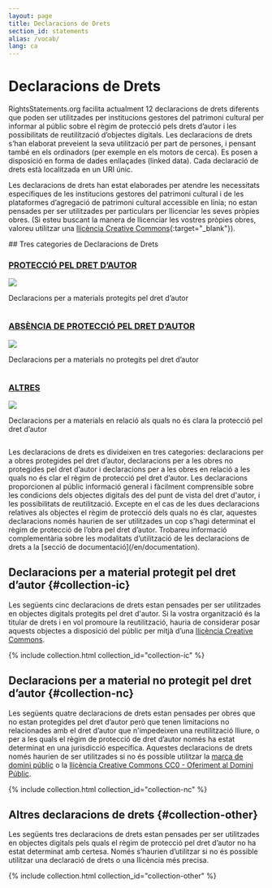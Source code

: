 ```yaml
---
layout: page
title: Declaracions de Drets
section_id: statements
alias: /vocab/
lang: ca
---
```


# Declaracions de Drets

RightsStatements.org facilita actualment 12 declaracions de drets diferents que poden ser utilitzades per institucions gestores del patrimoni cultural per informar al públic sobre el règim de protecció pels drets d’autor i les possibilitats de reutilització d’objectes digitals. Les declaracions de drets s’han elaborat preveient la seva utilització per part de persones, i pensant també en els ordinadors (per exemple en els motors de cerca). Es posen a disposició en forma de dades enllaçades (linked data). Cada declaració de drets està localitzada en un URI únic.

Les declaracions de drets han estat elaborades per atendre les necessitats específiques de les institucions gestores del patrimoni cultural i de les plataformes d’agregació de patrimoni cultural accessible en línia; no estan pensades per ser utilitzades per particulars per llicenciar les seves pròpies obres. (Si esteu buscant la manera de llicenciar les vostres pròpies obres, valoreu utilitzar una [llicència Creative Commons](https://creativecommons.org/licenses/){:target="_blank"}).

<div class="box">
## Tres categories de Declaracions de Drets

<div class="row" markdown="0">
<div class="medium-4 columns">
<div class="statements-category-teaser">
<a href="#collection-ic"><h3>PROTECCIÓ PEL DRET D’AUTOR</h3></a>
<a href="#collection-ic">
<img src="{{ site.url }}{{ site.baseurl }}/files/icons/InC.Icon-Only.dark.svg" />
</a>
<p>Declaracions per a materials protegits pel dret d’autor</p>
</div>
</div>
<div class="medium-4 columns">
<div class="statements-category-teaser">
<a href="#collection-nc"><h3>ABSÈNCIA DE PROTECCIÓ PEL DRET D’AUTOR</h3></a>
<a href="#collection-nc">
<img src="{{ site.url }}{{ site.baseurl }}/files/icons/NoC.Icon-Only.dark.svg" />
</a>
<p>Declaracions per a materials no protegits pel dret d’autor</p>
</div>
</div>
<div class="medium-4 columns">
<div class="statements-category-teaser">
<a href="#collection-other"><h3>ALTRES</h3></a>
<a href="#collection-other">
<img src="{{ site.url }}{{ site.baseurl }}/files/icons/Other.Icon-Only.dark.svg" />
</a>
<p>Declaracions per a materials en relació als quals no és clara la protecció pel dret d’autor</p>
</div>
</div>
</div>
<div>
<p>Les declaracions de drets es divideixen en tres categories: declaracions per a obres protegides pel dret d’autor, declaracions per a les obres no protegides pel dret d’autor i declaracions per a les obres en relació a les quals no és clar el règim de protecció pel dret d’autor. Les declaracions proporcionen al públic informació general i fàcilment comprensible sobre les condicions dels objectes digitals des del punt de vista del dret d'autor, i les possibilitats de reutilització. Excepte en el cas de les dues declaracions relatives als objectes el règim de protecció dels quals no és clar, aquestes declaracions només haurien de ser utilitzades un cop s’hagi determinat el règim de protecció de l’obra pel dret d’autor. Trobareu informació complementària sobre les modalitats d’utilització de les declaracions de drets a la [secció de documentació](/en/documentation).</p>
</div>

</div>

## Declaracions per a material protegit pel dret d’autor  {#collection-ic}

Les següents cinc declaracions de drets estan pensades per ser utilitzades en objectes digitals protegits pel dret d'autor. Si la vostra organització és la titular de drets i en vol promoure la reutilització, hauria de considerar posar aquests objectes a disposició del públic per mitjà d’una [llicència Creative Commons](https://creativecommons.org/licenses/).

{% include collection.html collection_id="collection-ic" %}

## Declaracions per a material no protegit pel dret d’autor {#collection-nc}

Les següents quatre declaracions de drets estan pensades per obres que no estan protegides pel dret d’autor però que tenen limitacions no relacionades amb el dret d’autor que n'impedeixen una reutilització lliure, o per a les quals el règim de protecció de dret d’autor només ha estat determinat en una jurisdicció específica. Aquestes declaracions de drets només haurien de ser utilitzades si no és possible utilitzar la [marca de domini públic](https://creativecommons.org/publicdomain/mark/1.0/) o la [llicència Creative Commons CC0 - Oferiment al Domini Públic](https://creativecommons.org/publicdomain/zero/1.0/).

{% include collection.html collection_id="collection-nc" %}

## Altres declaracions de drets {#collection-other}

Les següents tres declaracions de drets estan pensades per ser utilitzades en objectes digitals pels quals el règim de protecció pel dret d’autor no ha estat determinat amb certesa. Només s’haurien d’utilitzar si no és possible utilitzar una declaració de drets o una llicència més precisa.

{% include collection.html collection_id="collection-other" %}
